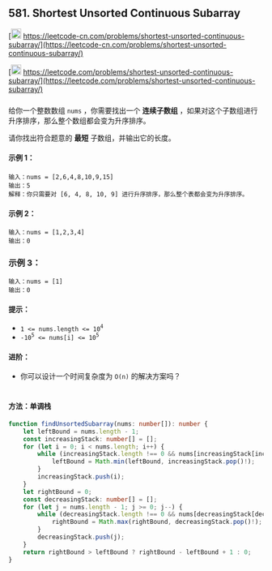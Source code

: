 ## 581. Shortest Unsorted Continuous Subarray

[<img src="https://static.leetcode-cn.com/cn-mono-assets/production/assets/logo-dark-cn.c42314a8.svg" height="20" /> https://leetcode-cn.com/problems/shortest-unsorted-continuous-subarray/](https://leetcode-cn.com/problems/shortest-unsorted-continuous-subarray/)

[<img src="https://assets.leetcode.com/static_assets/public/webpack_bundles/images/logo-dark.e99485d9b.svg" height="20"/> https://leetcode.com/problems/shortest-unsorted-continuous-subarray/](https://leetcode.com/problems/shortest-unsorted-continuous-subarray/)

###

给你一个整数数组 `nums` ，你需要找出一个 **连续子数组** ，如果对这个子数组进行升序排序，那么整个数组都会变为升序排序。

请你找出符合题意的 **最短** 子数组，并输出它的长度。

#### 示例 1：

```
输入：nums = [2,6,4,8,10,9,15]
输出：5
解释：你只需要对 [6, 4, 8, 10, 9] 进行升序排序，那么整个表都会变为升序排序。
```

#### 示例 2：

```
输入：nums = [1,2,3,4]
输出：0
```

### 示例 3：

```
输入：nums = [1]
输出：0
```

#### 提示：

-   `1 <= nums.length <= 10`<sup>`4`</sup>
-   `-10`<sup>`5`</sup>` <= nums[i] <= 10`<sup>`5`</sup>

#### 进阶：

-   你可以设计一个时间复杂度为 `O(n)` 的解决方案吗？

#

#### 方法：单调栈

```ts
function findUnsortedSubarray(nums: number[]): number {
    let leftBound = nums.length - 1;
    const increasingStack: number[] = [];
    for (let i = 0; i < nums.length; i++) {
        while (increasingStack.length !== 0 && nums[increasingStack[increasingStack.length - 1]] > nums[i]) {
            leftBound = Math.min(leftBound, increasingStack.pop()!);
        }
        increasingStack.push(i);
    }
    let rightBound = 0;
    const decreasingStack: number[] = [];
    for (let j = nums.length - 1; j >= 0; j--) {
        while (decreasingStack.length !== 0 && nums[decreasingStack[decreasingStack.length - 1]] < nums[j]) {
            rightBound = Math.max(rightBound, decreasingStack.pop()!);
        }
        decreasingStack.push(j);
    }
    return rightBound > leftBound ? rightBound - leftBound + 1 : 0;
}
```
